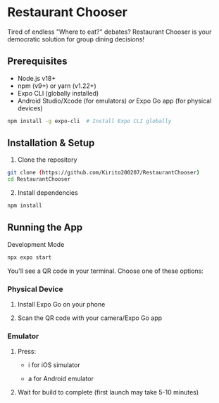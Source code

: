 # Restaurant Chooser 

Tired of endless "Where to eat?" debates? Restaurant Chooser is your democratic solution for group dining decisions!

## Prerequisites 

- Node.js v18+
- npm (v9+) or yarn (v1.22+)
- Expo CLI (globally installed)
- Android Studio/Xcode (for emulators) *or* Expo Go app (for physical devices)

```bash
npm install -g expo-cli  # Install Expo CLI globally
```

## Installation & Setup 
1. Clone the repository
```bash
git clone (https://github.com/Kirito200207/RestaurantChooser)
cd RestaurantChooser
```
2. Install dependencies
```bash
npm install
```

## Running the App 
Development Mode
```bash
npx expo start
```
You'll see a QR code in your terminal. Choose one of these options:

### Physical Device
1. Install Expo Go on your phone

2. Scan the QR code with your camera/Expo Go app

### Emulator
1. Press:

   - i for iOS simulator
   
   - a for Android emulator

2. Wait for build to complete (first launch may take 5-10 minutes)
